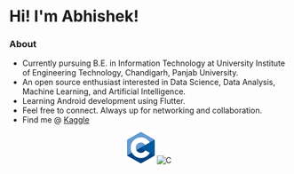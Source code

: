 # Hi! I'm Abhishek!
### About
- Currently pursuing B.E. in Information Technology at University Institute of Engineering Technology, Chandigarh, Panjab University.
- An open source enthusiast interested in Data Science, Data Analysis, Machine Learning, and Artificial Intelligence.
- Learning Android development using Flutter.
- Feel free to connect. Always up for networking and collaboration.
- Find me @ [Kaggle](https://www.kaggle.com/anotherabhishek007)
  
<p align="center">
  <img src="./assets/c.svg" width="50rem" title="C">
  <img src="./assets/cpp.svg" width="50rem" title="C">
</p>
